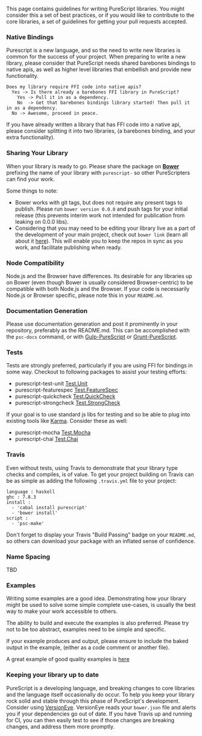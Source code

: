 This page contains guidelines for writing PureScript libraries. You might consider this a set of best practices, or if you would like to contribute to the core libraries, a set of guidelines for getting your pull requests accepted.

### Native Bindings

Purescript is a new language, and so the need to write new libraries is common for the success of your project. When preparing to write a new library, please consider that PureScript needs shared barebones bindings to native apis, as well as higher level libraries that embellish and provide new functionality.

```
Does my library require FFI code into native apis?
  Yes -> Is there already a barebones FFI library in PureScript?
    Yes -> Pull it in as a dependency.
    No  -> Get that barebones bindings library started! Then pull it in as a dependency.
  No -> Awesome, proceed in peace.
```

If you have already written a library that has FFI code into a native api, please consider splitting it into two libraries, (a barebones binding, and your extra functionality). 

### Sharing Your Library

When your library is ready to go. Please share the package on [**Bower**](http://bower.io/search/?q=purescript) prefixing the name of your library with `purescript-` so other PureScripters can find your work. 

Some things to note:
  - Bower works with git tags, but does not require any present tags to publish. Please run `bower version 0.0.0` and push tags for your initial release (this prevents interim work not intended for publication from leaking on 0.0.0 libs).
  - Considering that you may need to be editing your library live as a part of the development of your main project, check out `bower link` (learn all about it [here](https://oncletom.io/2013/live-development-bower-component/)). This will enable you to keep the repos in sync as you work, and facilitate publishing when ready.

### Node Compatibility

Node.js and the Browser have differences. Its desirable for any libraries up on Bower (even though Bower is usually considered Browser-centric) to be compatible with both Node.js and the Browser. If your code is necessarily Node.js or Browser specific, please note this in your `README.md`.

### Documentation Generation

Please use documentation generation and post it prominently in your repository, preferably as the README.md. This can be accomplished with the `psc-docs` command, or with [Gulp-PureScript](https://github.com/purescript-contrib/gulp-purescript#purescriptpscdocsoptions) or [Grunt-PureScript](https://github.com/purescript-contrib/grunt-purescript#the-pscdocs-task). 

### Tests

Tests are strongly preferred, particularly if you are using FFI for bindings in some way. Checkout to following packages to assist your testing efforts:

 - purescript-test-unit [Test.Unit](https://github.com/bodil/purescript-test-unit)
 - purescript-featurespec [Test.FeatureSpec](https://github.com/joneshf/purescript-featurespec)
 - purescript-quickcheck [Test.QuickCheck](https://github.com/purescript/purescript-quickcheck)
 - purescript-strongcheck [Test.StrongCheck](https://github.com/purescript-contrib/purescript-strongcheck)

If your goal is to use standard js libs for testing and so be able to plug into existing tools like [Karma](http://karma-runner.github.io/0.12/index.html). Consider these as well:

 - purescript-mocha [Test.Mocha](https://github.com/CapillarySoftware/purescript-mocha)
 - purescript-chai [Test.Chai](https://github.com/CapillarySoftware/purescript-chai)

### Travis

Even without tests, using Travis to demonstrate that your library type checks and compiles, is of value. To get your project building on Travis can be as simple as adding the following `.travis.yml` file to your project:

```
language : haskell
ghc : 7.8.3
install :
  - 'cabal install purescript'
  - 'bower install'
script : 
  - 'psc-make'
```

Don't forget to display your Travis "Build Passing" badge on your `README.md`, so others can download your package with an inflated sense of confidence. 

### Name Spacing

TBD

### Examples

Writing some examples are a good idea. Demonstrating how your library might be used to solve some simple complete use-cases, is usually the best way to make your work accessible to others. 

The ability to build and execute the examples is also preferred. Please try not to be too abstract, examples need to be simple and specific. 

If your example produces and output, please ensure to include the baked output in the example, (either as a code comment or another file).

A great example of good quality examples is [here](https://github.com/purescript-contrib/purescript-lens/blob/master/examples/Nested.purs)

### Keeping your library up to date

PureScript is a developing language, and breaking changes to core libraries and the language itself occasionally do occur. To help you keep your library rock solid and stable through this phase of PureScript's development. Consider using [VersionEye](https://www.versioneye.com/). VersionEye reads your `bower.json` file and alerts you if your dependencies go out of date. If you have Travis up and running for CI, you can then easily test to see if those changes are breaking changes, and address them more promptly.
